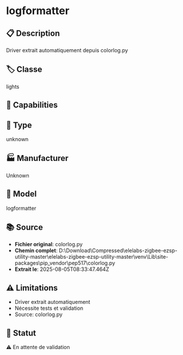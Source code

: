 # logformatter

## 📋 Description
Driver extrait automatiquement depuis colorlog.py

## 🏷️ Classe
lights

## 🔧 Capabilities


## 📡 Type
unknown

## 🏭 Manufacturer
Unknown

## 📱 Model
logformatter

## 📚 Source
- **Fichier original**: colorlog.py
- **Chemin complet**: D:\Download\Compressed\elelabs-zigbee-ezsp-utility-master\elelabs-zigbee-ezsp-utility-master\venv\Lib\site-packages\pip\_vendor\pep517\colorlog.py
- **Extrait le**: 2025-08-05T08:33:47.464Z

## ⚠️ Limitations
- Driver extrait automatiquement
- Nécessite tests et validation
- Source: colorlog.py

## 🚀 Statut
⚠️ En attente de validation
